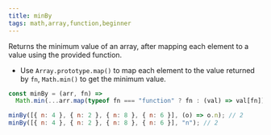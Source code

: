 ```yaml
---
title: minBy
tags: math,array,function,beginner
---
```


Returns the minimum value of an array, after mapping each element to a value using the provided function.

- Use `Array.prototype.map()` to map each element to the value returned by `fn`, `Math.min()` to get the minimum value.

```js
const minBy = (arr, fn) =>
  Math.min(...arr.map(typeof fn === "function" ? fn : (val) => val[fn]));
```

```js
minBy([{ n: 4 }, { n: 2 }, { n: 8 }, { n: 6 }], (o) => o.n); // 2
minBy([{ n: 4 }, { n: 2 }, { n: 8 }, { n: 6 }], "n"); // 2
```
